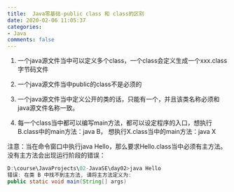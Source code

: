 ```yaml
---
title:  Java零基础-public class 和 class的区别
date: 2020-02-06 11:05:37
categories:
- Java
comments: false
---
```




1. 一个java源文件当中可以定义多个class，一个class会定义生成一个xxx.class字节码文件

2. 一个java源文件当中public的class不是必须的

3. 一个java源文件当中定义公开的类的话，只能有一个，并且该类名称必须和java源文件名称一致。

4. 每一个class当中都可以编写main方法，都可以设定程序的入口，想执行B.class中的main方法：java B，
   想执行X.class当中的main方法：java X

<!-- more -->      

注意：当在命令窗口中执行java Hello，那么要求Hello.class当中必须有主方法。没有主方法会出现运行阶段的错误：

```java
D:\course\JavaProjects\02-JavaSE\day02>java Hello
错误: 在类 B 中找不到主方法, 请将主方法定义为:
public static void main(String[] args)
```

